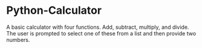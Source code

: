 # Python-Calculator

A basic calculator with four functions. Add, subtract, multiply, and divide. The user is prompted to select one of these from a list and then provide two numbers.
